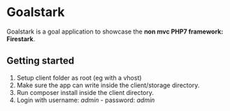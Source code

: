 # Goalstark

Goalstark is a goal application to showcase the **non mvc PHP7 framework: Firestark**.


## Getting started

1. Setup client folder as root (eg with a vhost)
2. Make sure the app can write inside the client/storage directory.
3. Run composer install inside the client directory.
4. Login with username: *admin* - password: *admin*
